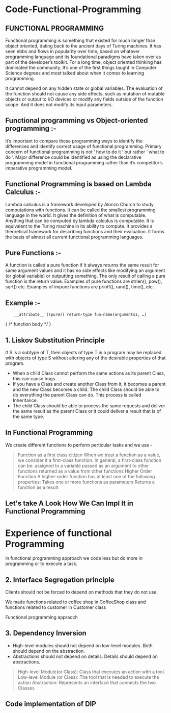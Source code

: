 # Code-Functional-Programming

## FUNCTIONAL PROGRAMMING

Functional programming is something that existed for much longer than object oriented, dating back to the ancient days of Turing machines. It has seen ebbs and flows in popularity over time, based on whatever programming language and its foundational paradigms have taken over as part of the developer’s toolkit. For a long time, object oriented thinking has dominated the community. It’s one of the first things taught in Computer Science degrees and most talked about when it comes to learning programming.

It cannot depend on any hidden state or global variables. The evaluation of the function should not cause any side effects, such as mutation of mutable objects or output to I/O devices or modify any fields outside of the function scope. And it does not modify its input parameters.

## Functional programming vs Object-oriented programming :-

It’s important to compare these programming ways to identify the differences and identify correct usage of functional programming. Primary concern of functional programming is not ‘ how to do it ’ but rather ‘ what to do ’. Major difference could be identified as using the declarative programming model in functional programming rather than it’s competitor’s imperative programming model.


## Functional Programming is based on Lambda Calculus :-

Lambda calculus is a framework developed by Alonzo Church to study computations with functions. It can be called the smallest programming language in the world. It gives the definition of what is computable. Anything that can be computed by lambda calculus is computable. It is equivalent to the Turing machine in its ability to compute. It provides a theoretical framework for describing functions and their evaluation. It forms the basis of almost all current functional programming languages. 



## Pure Functions :-

A function is called a pure function if it always returns the same result for same argument values and it has no side effects like modifying an argument (or global variable) or outputting something. The only result of calling a pure function is the return value. Examples of pure functions are strlen(), pow(), sqrt() etc. Examples of impure functions are printf(), rand(), time(), etc.

## Example :-

		__attribute__ ((pure)) return-type fun-name(arguments1, …)
{
    /* function body */
}

## 1. Liskov Substitution Principle
If S is a subtype of T, then objects of type T in a program may be replaced with objects of type S without altering any of the desirable properties of that program.

- When a child Class cannot perform the same actions as its parent Class, this can cause bugs.
- If you have a Class and create another Class from it, it becomes a parent and the new Class becomes a child. The child Class should be able to do everything the parent Class can do. This process is called Inheritance.
- The child Class should be able to process the same requests and deliver the same result as the parent Class or it could deliver a result that is of the same type.

## In Functional Programming
We create different functions to perform perticular tasks and we use -

> Function as a first class citizen
 When we treat a function as a value, we consider it a first-class function.
 In general, a first-class function can be:
 > assigned to a variable
 > passed as an argument to other functions
 > returned as a value from other functions
> Higher Order Function
   A higher-order function has at least one of the following properties:
   > Takes one or more functions as parameters
   > Returns a function as a result
  
## Let's take A Look How We Can Impl It in Functional Programming


# Experience of functional Programming
In functional programming approach we code less but do more in programming or to execute a task.

## 2. Interface Segregation principle
Clients should not be forced to depend on methods that they do not use.

We made functions related to coffee shop in CoffeeShop class and functions related to customer in Customer class

Functional programming appraoch

## 3. Dependency Inversion
   - High-level modules should not depend on low-level modules. Both should depend on the abstraction.
   - Abstractions should not depend on details. Details should depend on abstractions.
> High-level Module(or Class): Class that executes an action with a tool.
> Low-level Module (or Class): The tool that is needed to execute the action
> Abstraction: Represents an interface that connects the two Classes

## Code implementation of DIP
